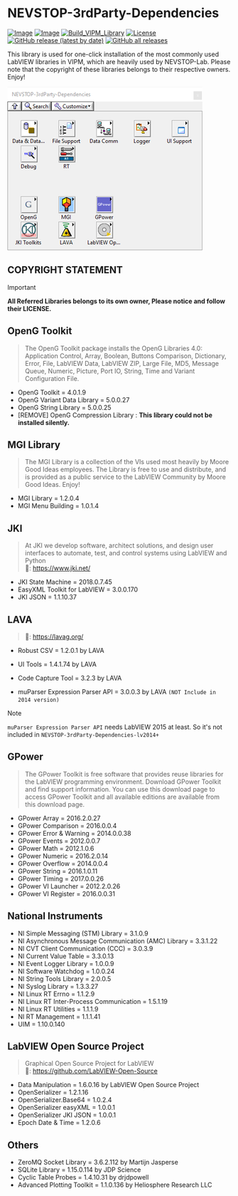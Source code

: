# NEVSTOP-3rdParty-Dependencies

[![Image](https://www.vipm.io/package/nevstop_3rdparty_dependencies/badge.svg?metric=installs)](https://www.vipm.io/package/nevstop_3rdparty_dependencies/)
[![Image](https://www.vipm.io/package/nevstop_3rdparty_dependencies/badge.svg?metric=stars)](https://www.vipm.io/package/nevstop_3rdparty_dependencies/)
[![Build_VIPM_Library](https://github.com/NEVSTOP-LAB/NEVSTOP-3rdParty-Dependencies/actions/workflows/Build_VIPM_Library.yml/badge.svg)](https://github.com/NEVSTOP-LAB/NEVSTOP-3rdParty-Dependencies/actions/workflows/Build_VIPM_Library.yml)
[![License](https://img.shields.io/badge/License-Apache_2.0-blue.svg)](https://opensource.org/licenses/Apache-2.0)
[![GitHub release (latest by date)](https://img.shields.io/github/v/release/NEVSTOP-LAB/NEVSTOP-3rdParty-Dependencies)](https://github.com/NEVSTOP-LAB/NEVSTOP-3rdParty-Dependencies/releases)
[![GitHub all releases](https://img.shields.io/github/downloads/NEVSTOP-LAB/NEVSTOP-3rdParty-Dependencies/total)](https://github.com/NEVSTOP-LAB/NEVSTOP-3rdParty-Dependencies/releases)

This library is used for one-click installation of the most commonly used LabVIEW libraries in VIPM, which are heavily used by NEVSTOP-Lab. Please note that the copyright of these libraries belongs to their respective owners. Enjoy!

![palette](./.github/Palette.png)

## **COPYRIGHT STATEMENT**

>[!IMPORTANT]
>
> **All Referred Libraries belongs to its own owner, Please notice and follow their LICENSE.**
>

## OpenG Toolkit

> The OpenG Toolkit package installs the OpenG Libraries 4.0: Application Control, Array, Boolean, Buttons Comparison, Dictionary, Error, File, LabVIEW Data, LabVIEW ZIP, Large File, MD5, Message Queue, Numeric, Picture, Port IO, String, Time and Variant Configuration File.

- OpenG Toolkit = 4.0.1.9
- OpenG Variant Data Library = 5.0.0.27
- OpenG String Library = 5.0.0.25
- [REMOVE] OpenG Compression Library : **This library could not be installed silently.**

## MGI Library

> The MGI Library is a collection of the VIs used most heavily by Moore Good Ideas employees. The Library is free to use and distribute, and is provided as a public service to the LabVIEW Community by Moore Good Ideas. Enjoy!

- MGI Library = 1.2.0.4
- MGI Menu Building = 1.0.1.4

## JKI

> At JKI we develop software, architect solutions, and design user interfaces to automate, test, and control systems using LabVIEW and Python
> <br> 🔗: <https://www.jki.net/>

- JKI State Machine = 2018.0.7.45
- EasyXML Toolkit for LabVIEW  = 3.0.0.170
- JKI JSON = 1.1.10.37

## LAVA

> 🔗: <https://lavag.org/>

- Robust CSV = 1.2.0.1 by LAVA
- UI Tools = 1.4.1.74 by LAVA
- Code Capture Tool = 3.2.3 by LAVA

- muParser Expression Parser API = 3.0.0.3 by LAVA `(NOT Include in 2014 version)`

> [!NOTE]
> `muParser Expression Parser API` needs LabVIEW 2015 at least. So it's not included in `NEVSTOP-3rdParty-Dependencies-lv2014+`
>

## GPower

> The GPower Toolkit is free software that provides reuse libraries for the LabVIEW programming environment. Download GPower Toolkit and find support information. You can use this download page to access GPower Toolkit and all available editions are available from this download page.

- GPower Array = 2016.2.0.27
- GPower Comparison = 2016.0.0.4
- GPower Error & Warning = 2014.0.0.38
- GPower Events = 2012.0.0.7
- GPower Math = 2012.1.0.6
- GPower Numeric = 2016.2.0.14
- GPower Overflow = 2014.0.0.4
- GPower String = 2016.1.0.11
- GPower Timing = 2017.0.0.26
- GPower VI Launcher = 2012.2.0.26
- GPower VI Register = 2016.0.0.31

## National Instruments

- NI Simple Messaging (STM) Library = 3.1.0.9
- NI Asynchronous Message Communication (AMC) Library = 3.3.1.22
- NI CVT Client Communication (CCC) = 3.0.3.9
- NI Current Value Table = 3.3.0.13
- NI Event Logger Library = 1.0.0.9
- NI Software Watchdog = 1.0.0.24
- NI String Tools Library = 2.0.0.5
- NI Syslog Library = 1.3.3.27
- NI Linux RT Errno = 1.1.2.9
- NI Linux RT Inter-Process Communication = 1.5.1.19
- NI Linux RT Utilities = 1.1.1.9
- NI RT Management = 1.1.1.41
- UIM = 1.10.0.140

## LabVIEW Open Source Project

> Graphical Open Source Project for LabVIEW
> <br> 🔗: <https://github.com/LabVIEW-Open-Source>

- Data Manipulation = 1.6.0.16 by LabVIEW Open Source Project
- OpenSerializer = 1.2.1.16
- OpenSerializer.Base64 = 1.0.2.4
- OpenSerializer easyXML = 1.0.0.1
- OpenSerializer JKI JSON = 1.0.0.1
- Epoch Date & Time = 1.2.0.6

## Others

- ZeroMQ Socket Library = 3.6.2.112 by Martijn Jasperse
- SQLite Library = 1.15.0.114 by JDP Science
- Cyclic Table Probes = 1.4.10.31 by drjdpowell
- Advanced Plotting Toolkit = 1.1.0.136 by Heliosphere Research LLC
